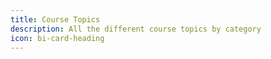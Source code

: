 ```yaml
---
title: Course Topics
description: All the different course topics by category
icon: bi-card-heading
---
```


